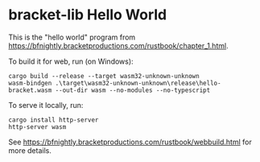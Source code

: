 # bracket-lib Hello World
This is the "hello world" program from <https://bfnightly.bracketproductions.com/rustbook/chapter_1.html>.

To build it for web, run (on Windows):
```
cargo build --release --target wasm32-unknown-unknown
wasm-bindgen .\target\wasm32-unknown-unknown\release\hello-bracket.wasm --out-dir wasm --no-modules --no-typescript
```
To serve it locally, run:
```
cargo install http-server
http-server wasm
```
See <https://bfnightly.bracketproductions.com/rustbook/webbuild.html> for more details.
